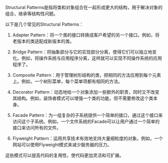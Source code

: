

Structural Patterns是指将类和对象组合在一起形成更大的结构，用于解决对象的组合，继承等结构性问题。

以下是几个常见的Structural Patterns：

1. Adapter Pattern：将一个类的接口转换成客户希望的另一个接口。例如，将老版本的类适配成新版本的类。

2. Bridge Pattern：将抽象部分与它的实现部分分离，使得它们可以独立地变化。例如，将操作系统与应用程序分离，这样就可以实现不同操作系统的应用程序了。

3. Composite Pattern：用于管理树形结构的类，把相同的方法应用到每个元素上。例如，一个树形菜单，每个菜单项都有相同的方法。

4. Decorator Pattern：动态地给一个对象添加一些额外的职责，同时又不改变其结构。例如，装饰者模式可以增强一个类的功能，但不需要修改这个类本身。

5. Facade Pattern：为一组复杂的子系统提供一个简单的接口，通过这个接口来访问这个子系统。例如，一个文件系统的Facade可以让用户通过一个简单的接口来访问所有的文件。

6. Flyweight Pattern：运用共享技术有效地支持大量细粒度的对象。例如，一个网站可以使用Flyweight模式来减少服务器的压力。

这些模式可以提高代码的复用性，使代码更加灵活和可扩展。